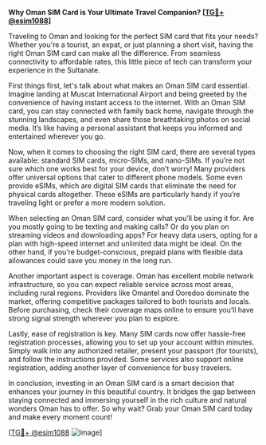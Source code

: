 **Why Oman SIM Card is Your Ultimate Travel Companion? [[TG💪+ @esim1088](https://t.me/s/esim1088)]**

Traveling to Oman and looking for the perfect SIM card that fits your needs? Whether you're a tourist, an expat, or just planning a short visit, having the right Oman SIM card can make all the difference. From seamless connectivity to affordable rates, this little piece of tech can transform your experience in the Sultanate.

First things first, let's talk about what makes an Oman SIM card essential. Imagine landing at Muscat International Airport and being greeted by the convenience of having instant access to the internet. With an Oman SIM card, you can stay connected with family back home, navigate through the stunning landscapes, and even share those breathtaking photos on social media. It’s like having a personal assistant that keeps you informed and entertained wherever you go.

Now, when it comes to choosing the right SIM card, there are several types available: standard SIM cards, micro-SIMs, and nano-SIMs. If you’re not sure which one works best for your device, don’t worry! Many providers offer universal options that cater to different phone models. Some even provide eSIMs, which are digital SIM cards that eliminate the need for physical cards altogether. These eSIMs are particularly handy if you’re traveling light or prefer a more modern solution.

When selecting an Oman SIM card, consider what you’ll be using it for. Are you mostly going to be texting and making calls? Or do you plan on streaming videos and downloading apps? For heavy data users, opting for a plan with high-speed internet and unlimited data might be ideal. On the other hand, if you’re budget-conscious, prepaid plans with flexible data allowances could save you money in the long run.

Another important aspect is coverage. Oman has excellent mobile network infrastructure, so you can expect reliable service across most areas, including rural regions. Providers like Omantel and Ooredoo dominate the market, offering competitive packages tailored to both tourists and locals. Before purchasing, check their coverage maps online to ensure you’ll have strong signal strength wherever you plan to explore.

Lastly, ease of registration is key. Many SIM cards now offer hassle-free registration processes, allowing you to set up your account within minutes. Simply walk into any authorized retailer, present your passport (for tourists), and follow the instructions provided. Some services also support online registration, adding another layer of convenience for busy travelers.

In conclusion, investing in an Oman SIM card is a smart decision that enhances your journey in this beautiful country. It bridges the gap between staying connected and immersing yourself in the rich culture and natural wonders Oman has to offer. So why wait? Grab your Oman SIM card today and make every moment count!

[[TG💪+ @esim1088](https://t.me/s/esim1088) ![Image](https://i.postimg.cc/Y0z9fWf4/image.png)]